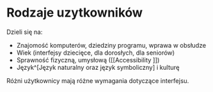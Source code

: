# Rodzaje uzytkowników
Dzieli się na:
- Znajomość komputerów, dziedziny programu, wprawa w obsłudze
- Wiek (interfejsy dziecięce, dla dorosłych, dla seniorów)
- Sprawność fizyczną, umysłową ([[Accessibility ]])
- Język^[Język naturalny oraz język symboliczny] i kulturę

Różni użytkownicy mają różne wymagania dotyczące interfejsu.